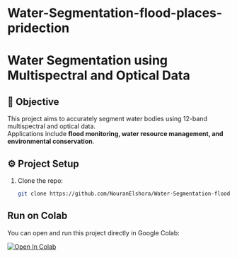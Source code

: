 # Water-Segmentation-flood-places-pridection

# Water Segmentation using Multispectral and Optical Data 

## 📌 Objective
This project aims to accurately segment water bodies using 12-band multispectral and optical data.  
Applications include **flood monitoring, water resource management, and environmental conservation**.

## ⚙️ Project Setup
1. Clone the repo:
   ```bash
   git clone https://github.com/NouranElshora/Water-Segmentation-flood-places-pridection.git

## Run on Colab  

You can open and run this project directly in Google Colab:  

[![Open In Colab](https://colab.research.google.com/assets/colab-badge.svg)](https://colab.research.google.com/drive/1j-542Sg-PVZ-5THO98KOjvDay3Axeyou?usp=sharing)


